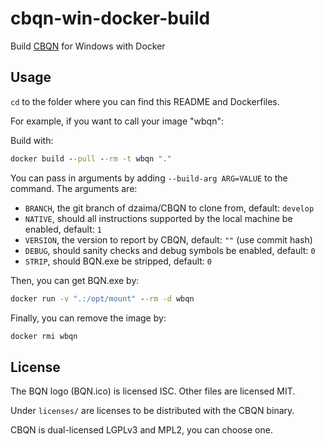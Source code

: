 # cbqn-win-docker-build
Build [CBQN](https://github.com/dzaima/CBQN) for Windows with Docker

## Usage
`cd` to the folder where you can find this README and Dockerfiles. 

For example, if you want to call your image "wbqn":

Build with:
```bat
docker build --pull --rm -t wbqn "."
```
You can pass in arguments by adding `--build-arg ARG=VALUE` to the command. The arguments are:
- `BRANCH`, the git branch of dzaima/CBQN to clone from, default: `develop`
- `NATIVE`, should all instructions supported by the local machine be enabled, default: `1`
- `VERSION`, the version to report by CBQN, default: `""` (use commit hash)
- `DEBUG`, should sanity checks and debug symbols be enabled, default: `0`
- `STRIP`, should BQN.exe be stripped, default: `0`

Then, you can get BQN.exe by:
```bat
docker run -v ".:/opt/mount" --rm -d wbqn
```

Finally, you can remove the image by:
```bat
docker rmi wbqn
```

## License
The BQN logo (BQN.ico) is licensed ISC. Other files are licensed MIT.  

Under `licenses/` are licenses to be distributed with the CBQN binary.

CBQN is dual-licensed LGPLv3 and MPL2, you can choose one.